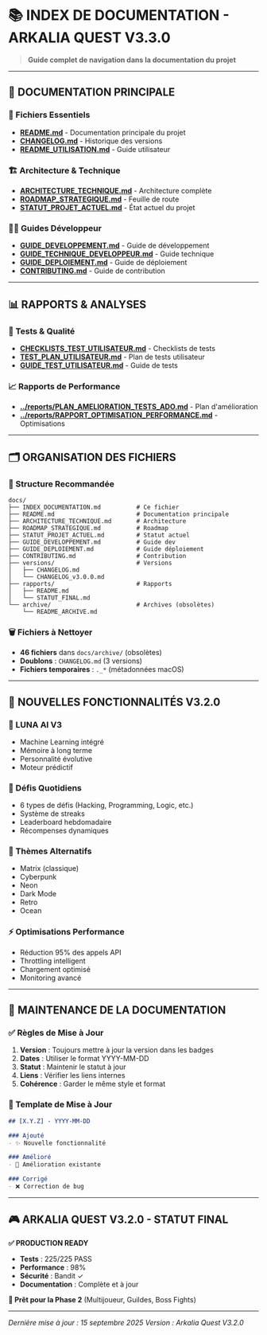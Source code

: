 # 📚 **INDEX DE DOCUMENTATION - ARKALIA QUEST V3.3.0**

> **Guide complet de navigation dans la documentation du projet**

---

## 🎯 **DOCUMENTATION PRINCIPALE**

### **📖 Fichiers Essentiels**

- **[README.md](../README.md)** - Documentation principale du projet
- **[CHANGELOG.md](../CHANGELOG.md)** - Historique des versions
- **[README_UTILISATION.md](../README_UTILISATION.md)** - Guide utilisateur

### **🏗️ Architecture & Technique**

- **[ARCHITECTURE_TECHNIQUE.md](ARCHITECTURE_TECHNIQUE.md)** - Architecture complète
- **[ROADMAP_STRATEGIQUE.md](ROADMAP_STRATEGIQUE.md)** - Feuille de route
- **[STATUT_PROJET_ACTUEL.md](STATUT_PROJET_ACTUEL.md)** - État actuel du projet

### **👨‍💻 Guides Développeur**

- **[GUIDE_DEVELOPPEMENT.md](GUIDE_DEVELOPPEMENT.md)** - Guide de développement
- **[GUIDE_TECHNIQUE_DEVELOPPEUR.md](GUIDE_TECHNIQUE_DEVELOPPEUR.md)** - Guide technique
- **[GUIDE_DEPLOIEMENT.md](GUIDE_DEPLOIEMENT.md)** - Guide de déploiement
- **[CONTRIBUTING.md](CONTRIBUTING.md)** - Guide de contribution

---

## 📊 **RAPPORTS & ANALYSES**

### **🧪 Tests & Qualité**

- **[CHECKLISTS_TEST_UTILISATEUR.md](CHECKLISTS_TEST_UTILISATEUR.md)** - Checklists de tests
- **[TEST_PLAN_UTILISATEUR.md](TEST_PLAN_UTILISATEUR.md)** - Plan de tests utilisateur
- **[GUIDE_TEST_UTILISATEUR.md](GUIDE_TEST_UTILISATEUR.md)** - Guide de tests

### **📈 Rapports de Performance**

- **[../reports/PLAN_AMELIORATION_TESTS_ADO.md](../reports/PLAN_AMELIORATION_TESTS_ADO.md)** - Plan d'amélioration
- **[../reports/RAPPORT_OPTIMISATION_PERFORMANCE.md](../reports/RAPPORT_OPTIMISATION_PERFORMANCE.md)** - Optimisations

---

## 🗂️ **ORGANISATION DES FICHIERS**

### **📁 Structure Recommandée**

```
docs/
├── INDEX_DOCUMENTATION.md          # Ce fichier
├── README.md                       # Documentation principale
├── ARCHITECTURE_TECHNIQUE.md       # Architecture
├── ROADMAP_STRATEGIQUE.md          # Roadmap
├── STATUT_PROJET_ACTUEL.md         # Statut actuel
├── GUIDE_DEVELOPPEMENT.md          # Guide dev
├── GUIDE_DEPLOIEMENT.md            # Guide déploiement
├── CONTRIBUTING.md                 # Contribution
├── versions/                       # Versions
│   ├── CHANGELOG.md
│   └── CHANGELOG_v3.0.0.md
├── rapports/                       # Rapports
│   ├── README.md
│   └── STATUT_FINAL.md
└── archive/                        # Archives (obsolètes)
    └── README_ARCHIVE.md
```

### **🗑️ Fichiers à Nettoyer**

- **46 fichiers** dans `docs/archive/` (obsolètes)
- **Doublons** : `CHANGELOG.md` (3 versions)
- **Fichiers temporaires** : `._*` (métadonnées macOS)

---

## 🎯 **NOUVELLES FONCTIONNALITÉS V3.2.0**

### **🌙 LUNA AI V3**

- Machine Learning intégré
- Mémoire à long terme
- Personnalité évolutive
- Moteur prédictif

### **🎯 Défis Quotidiens**

- 6 types de défis (Hacking, Programming, Logic, etc.)
- Système de streaks
- Leaderboard hebdomadaire
- Récompenses dynamiques

### **🎨 Thèmes Alternatifs**

- Matrix (classique)
- Cyberpunk
- Neon
- Dark Mode
- Retro
- Ocean

### **⚡ Optimisations Performance**

- Réduction 95% des appels API
- Throttling intelligent
- Chargement optimisé
- Monitoring avancé

---

## 🔧 **MAINTENANCE DE LA DOCUMENTATION**

### **✅ Règles de Mise à Jour**

1. **Version** : Toujours mettre à jour la version dans les badges
2. **Dates** : Utiliser le format YYYY-MM-DD
3. **Statut** : Maintenir le statut à jour
4. **Liens** : Vérifier les liens internes
5. **Cohérence** : Garder le même style et format

### **📝 Template de Mise à Jour**

```markdown
## [X.Y.Z] - YYYY-MM-DD

### Ajouté
- ✨ Nouvelle fonctionnalité

### Amélioré
- 🔧 Amélioration existante

### Corrigé
- ❌ Correction de bug
```

---

## 🎮 **ARKALIA QUEST V3.2.0 - STATUT FINAL**

**✅ PRODUCTION READY**

- **Tests** : 225/225 PASS
- **Performance** : 98%
- **Sécurité** : Bandit ✓
- **Documentation** : Complète et à jour

**🚀 Prêt pour la Phase 2** (Multijoueur, Guildes, Boss Fights)

---

*Dernière mise à jour : 15 septembre 2025*
*Version : Arkalia Quest V3.2.0*

